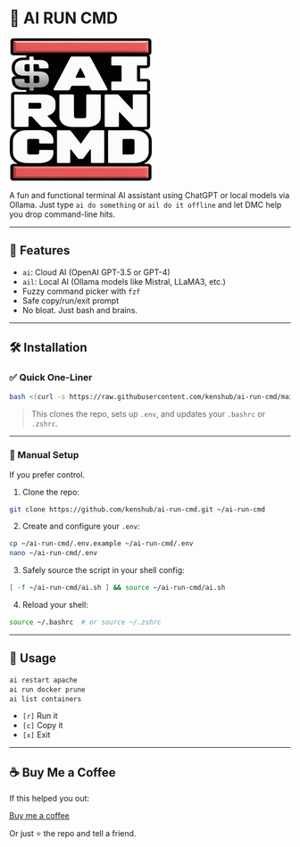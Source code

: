 # 🎤 AI RUN CMD


![AI-Run-CMD Logo](img/logos/ai_run_cmd_256x256.png)

A fun and functional terminal AI assistant using ChatGPT or local models via Ollama.
Just type `ai do something` or `ail do it offline` and let DMC help you drop command-line hits.

---

## 🚀 Features

- `ai`: Cloud AI (OpenAI GPT-3.5 or GPT-4)
- `ail`: Local AI (Ollama models like Mistral, LLaMA3, etc.)
- Fuzzy command picker with `fzf`
- Safe copy/run/exit prompt
- No bloat. Just bash and brains.

---

## 🛠 Installation

### ✅ Quick One-Liner

```bash
bash <(curl -s https://raw.githubusercontent.com/kenshub/ai-run-cmd/main/install.sh)
```

> This clones the repo, sets up `.env`, and updates your `.bashrc` or `.zshrc`.

---

### 🧰 Manual Setup
If you prefer control.

1. Clone the repo:

```bash
git clone https://github.com/kenshub/ai-run-cmd.git ~/ai-run-cmd
```

2. Create and configure your `.env`:

```bash
cp ~/ai-run-cmd/.env.example ~/ai-run-cmd/.env
nano ~/ai-run-cmd/.env
```

3. Safely source the script in your shell config:

```bash
[ -f ~/ai-run-cmd/ai.sh ] && source ~/ai-run-cmd/ai.sh
```

4. Reload your shell:

```bash
source ~/.bashrc  # or source ~/.zshrc
```

---

## 🧪 Usage

```bash
ai restart apache
ai run docker prune
ai list containers
```

- `[r]` Run it
- `[c]` Copy it
- `[x]` Exit

---

## ☕ Buy Me a Coffee

If this helped you out:

[Buy me a coffee](https://buymeacoffee.com/uken)

Or just ⭐ the repo and tell a friend.
